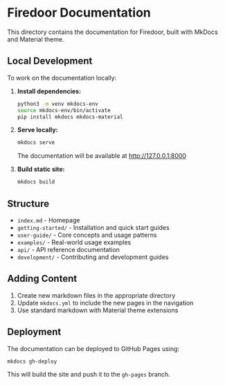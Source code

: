 # Firedoor Documentation

This directory contains the documentation for Firedoor, built with MkDocs and Material theme.

## Local Development

To work on the documentation locally:

1. **Install dependencies:**

   ```bash
   python3 -m venv mkdocs-env
   source mkdocs-env/bin/activate
   pip install mkdocs mkdocs-material
   ```

2. **Serve locally:**

   ```bash
   mkdocs serve
   ```

   The documentation will be available at <http://127.0.0.1:8000>

3. **Build static site:**

   ```bash
   mkdocs build
   ```

## Structure

- `index.md` - Homepage
- `getting-started/` - Installation and quick start guides
- `user-guide/` - Core concepts and usage patterns
- `examples/` - Real-world usage examples
- `api/` - API reference documentation
- `development/` - Contributing and development guides

## Adding Content

1. Create new markdown files in the appropriate directory
2. Update `mkdocs.yml` to include the new pages in the navigation
3. Use standard markdown with Material theme extensions

## Deployment

The documentation can be deployed to GitHub Pages using:

```bash
mkdocs gh-deploy
```

This will build the site and push it to the `gh-pages` branch.
